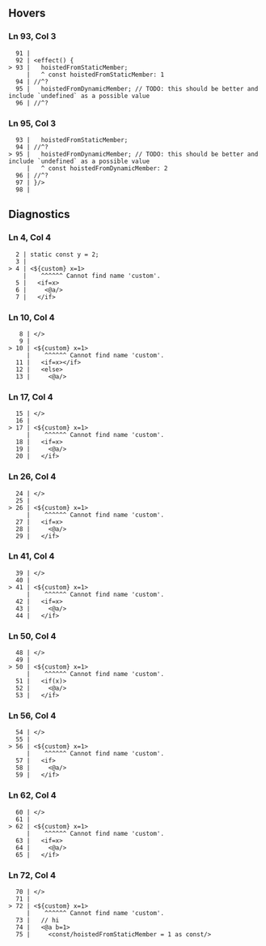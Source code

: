 ## Hovers
### Ln 93, Col 3
```marko
  91 |
  92 | <effect() {
> 93 |   hoistedFromStaticMember;
     |   ^ const hoistedFromStaticMember: 1
  94 | //^?
  95 |   hoistedFromDynamicMember; // TODO: this should be better and include `undefined` as a possible value
  96 | //^?
```

### Ln 95, Col 3
```marko
  93 |   hoistedFromStaticMember;
  94 | //^?
> 95 |   hoistedFromDynamicMember; // TODO: this should be better and include `undefined` as a possible value
     |   ^ const hoistedFromDynamicMember: 2
  96 | //^?
  97 | }/>
  98 |
```

## Diagnostics
### Ln 4, Col 4
```marko
  2 | static const y = 2;
  3 |
> 4 | <${custom} x=1>
    |    ^^^^^^ Cannot find name 'custom'.
  5 |   <if=x>
  6 |     <@a/>
  7 |   </if>
```

### Ln 10, Col 4
```marko
   8 | </>
   9 |
> 10 | <${custom} x=1>
     |    ^^^^^^ Cannot find name 'custom'.
  11 |   <if=x></if>
  12 |   <else>
  13 |     <@a/>
```

### Ln 17, Col 4
```marko
  15 | </>
  16 |
> 17 | <${custom} x=1>
     |    ^^^^^^ Cannot find name 'custom'.
  18 |   <if=x>
  19 |     <@a/>
  20 |   </if>
```

### Ln 26, Col 4
```marko
  24 | </>
  25 |
> 26 | <${custom} x=1>
     |    ^^^^^^ Cannot find name 'custom'.
  27 |   <if=x>
  28 |     <@a/>
  29 |   </if>
```

### Ln 41, Col 4
```marko
  39 | </>
  40 |
> 41 | <${custom} x=1>
     |    ^^^^^^ Cannot find name 'custom'.
  42 |   <if=x>
  43 |     <@a/>
  44 |   </if>
```

### Ln 50, Col 4
```marko
  48 | </>
  49 |
> 50 | <${custom} x=1>
     |    ^^^^^^ Cannot find name 'custom'.
  51 |   <if(x)>
  52 |     <@a/>
  53 |   </if>
```

### Ln 56, Col 4
```marko
  54 | </>
  55 |
> 56 | <${custom} x=1>
     |    ^^^^^^ Cannot find name 'custom'.
  57 |   <if>
  58 |     <@a/>
  59 |   </if>
```

### Ln 62, Col 4
```marko
  60 | </>
  61 |
> 62 | <${custom} x=1>
     |    ^^^^^^ Cannot find name 'custom'.
  63 |   <if=x>
  64 |     <@a/>
  65 |   </if>
```

### Ln 72, Col 4
```marko
  70 | </>
  71 |
> 72 | <${custom} x=1>
     |    ^^^^^^ Cannot find name 'custom'.
  73 |   // hi
  74 |   <@a b=1>
  75 |     <const/hoistedFromStaticMember = 1 as const/>
```

